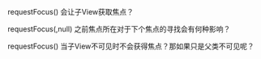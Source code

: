 requestFocus() 会让子View获取焦点？

requestFocus(,null) 之前焦点所在对于下个焦点的寻找会有何种影响？

requestFocus() 当子View不可见时不会获得焦点？那如果只是父类不可见呢？